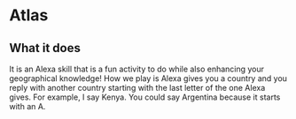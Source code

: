 # Atlas

## What it does
It is an Alexa skill that is a fun activity to do while also enhancing your geographical knowledge! How we play is Alexa gives you a country and you reply with another country starting with the last letter of the one Alexa gives. For example, I say Kenya. You could say Argentina because it starts with an A.
